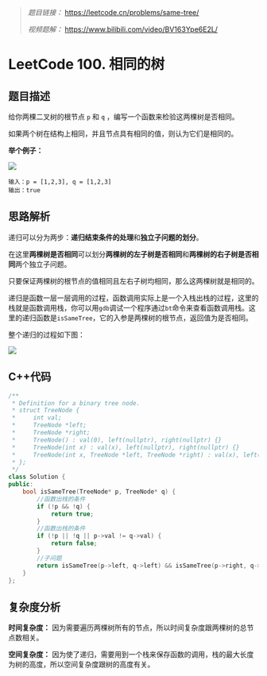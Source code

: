 > *题目链接：* https://leetcode.cn/problems/same-tree/
>
> *视频题解：* https://www.bilibili.com/video/BV163Ype6E2L/

# LeetCode 100. 相同的树

## 题目描述

给你两棵二叉树的根节点 `p` 和 `q` ，编写一个函数来检验这两棵树是否相同。

如果两个树在结构上相同，并且节点具有相同的值，则认为它们是相同的。

**举个例子：**

![](https://gitee.com/ldtech007/picture/raw/master/pic/lc-0100-01.png)

```
输入：p = [1,2,3], q = [1,2,3]
输出：true
```

## 思路解析

递归可以分为两步：**递归结束条件的处理**和**独立子问题的划分**。

在这里**两棵树是否相同**可以划分**两棵树的左子树是否相同**和**两棵树的右子树是否相同**两个独立子问题。

只要保证两棵树的根节点的值相同且左右子树均相同，那么这两棵树就是相同的。

递归是函数一层一层调用的过程，函数调用实际上是一个入栈出栈的过程，这里的栈就是函数调用栈，你可以用`gdb`调试一个程序通过`bt`命令来查看函数调用栈。这里的递归函数是`isSameTree`，它的入参是两棵树的根节点，返回值为是否相同。

整个递归的过程如下图：

![](https://gitee.com/ldtech007/picture/raw/master/pic/lc-0100-02.png)

## C++代码

```cpp
/**
 * Definition for a binary tree node.
 * struct TreeNode {
 *     int val;
 *     TreeNode *left;
 *     TreeNode *right;
 *     TreeNode() : val(0), left(nullptr), right(nullptr) {}
 *     TreeNode(int x) : val(x), left(nullptr), right(nullptr) {}
 *     TreeNode(int x, TreeNode *left, TreeNode *right) : val(x), left(left), right(right) {}
 * };
 */
class Solution {
public:
    bool isSameTree(TreeNode* p, TreeNode* q) {
        //函数出栈的条件
        if (!p && !q) {
            return true;
        }
        //函数出栈的条件
        if (!p || !q || p->val != q->val) {
            return false;
        }
        //子问题
        return isSameTree(p->left, q->left) && isSameTree(p->right, q->right);
    }
};
```

## 复杂度分析

**时间复杂度：**  因为需要遍历两棵树所有的节点，所以时间复杂度跟两棵树的总节点数相关。

**空间复杂度：** 因为使了递归，需要用到一个栈来保存函数的调用，栈的最大长度为树的高度，所以空间复杂度跟树的高度有关。
